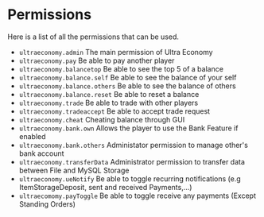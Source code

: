 # Permissions
Here is a list of all the permissions that can be used.
<br>

* `ultraeconomy.admin`
  The main permission of Ultra Economy
* `ultraeconomy.pay`
  Be able to pay another player
* `ultraeconomy.balancetop`
  Be able to see the top 5 of a balance
* `ultraeconomy.balance.self`
  Be able to see the balance of your self
* `ultraeconomy.balance.others`
  Be able to see the balance of others
* `ultraeconomy.balance.reset`
  Be able to reset a balance
* `ultraeconomy.trade`
  Be able to trade with other players
* `ultraeconomy.tradeaccept`
  Be able to accept trade request
* `ultraeconomy.cheat`
  Cheating balance through GUI
* `ultraeconomy.bank.own`
  Allows the player to use the Bank Feature if enabled
* `ultraeconomy.bank.others`
  Administator permission to manage other's bank account
* `ultraeconomy.transferData`
  Administrator permission to transfer data between File and MySQL Storage
* `ultraeconomy.ueNotify`
  Be able to toggle recurring notifications (e.g ItemStorageDeposit, sent and received Payments,...)
* `ultraecomomy.payToggle`
  Be able to toggle receive any payments (Except Standing Orders)
